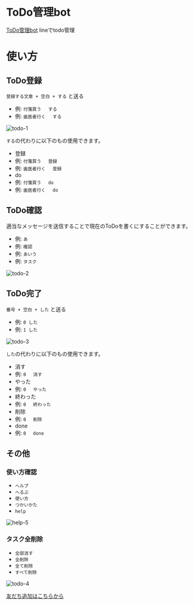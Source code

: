 # ToDo管理bot

[ToDo管理bot](https://line.me/R/ti/p/%40uqj3760e)
lineでtodo管理



# 使い方

## ToDo登録

`登録する文章 + 空白 + する` と送る

- 例: `付箋買う　 する`
- 例: `歯医者行く　 する`

![todo-1](https://user-images.githubusercontent.com/39527561/52846892-1f121680-314e-11e9-8784-5955fc0e5aec.jpg)

`する`の代わりに以下のもの使用できます。

- 登録
 - 例: `付箋買う 　登録`
 - 例: `歯医者行く　 登録`
- do
 - 例: `付箋買う 　do`
 - 例: `歯医者行く　 do`



## ToDo確認
適当なメッセージを送信することで現在のToDoを書くにすることができます。

- 例: `あ`
- 例: `確認`
- 例: `あいう`
- 例: `タスク`

![todo-2](https://user-images.githubusercontent.com/39527561/52846937-3f41d580-314e-11e9-99a6-6de1d316d929.jpg)

##  ToDo完了

`番号 + 空白 + した` と送る

- 例: `0 した`
- 例: `1 した`

![todo-3](https://user-images.githubusercontent.com/39527561/52846965-57b1f000-314e-11e9-9252-28ed7e4f29bd.jpg)

`した`の代わりに以下のもの使用できます。

- 消す
 - 例: `0 　消す`
- やった
 - 例: `0 　やった`
- 終わった
 - 例: `0 　終わった`
- 削除
 - 例: `0 　削除`
- done
 - 例: `0 　done`




## その他

### 使い方確認
- `ヘルプ`
- `へるぷ`
- `使い方`
- `つかいかた`
- `help`

![help-5](https://user-images.githubusercontent.com/39527561/52847081-9ba4f500-314e-11e9-9a80-8cd2fe0a8f89.jpg)

### タスク全削除
- `全部消す`
- `全削除`
- `全て削除`
- `すべて削除`

![todo-4](https://user-images.githubusercontent.com/39527561/52847054-892abb80-314e-11e9-8436-944a6846b4a9.jpg)


[友だち追加はこちらから](https://line.me/R/ti/p/%40uqj3760e)
